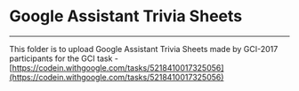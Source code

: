 # Google Assistant Trivia Sheets
---
This folder is to upload Google Assistant Trivia Sheets made by GCI-2017 participants for the GCI task - [https://codein.withgoogle.com/tasks/5218410017325056](https://codein.withgoogle.com/tasks/5218410017325056)

